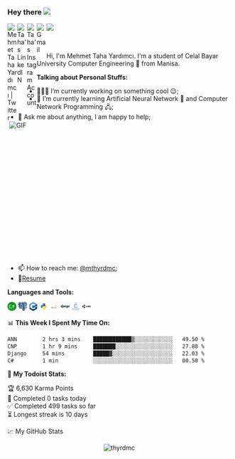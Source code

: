 ### Hey there <img src="https://media.giphy.com/media/hvRJCLFzcasrR4ia7z/giphy.gif" width="25px">
</a>
<a href="https://twitter.com/mthyrdmc">
  <img align="left" alt="Mehmet Taha Yardımcı | Twitter" width="22px" src="https://raw.githubusercontent.com/peterthehan/peterthehan/master/assets/twitter.svg" />
</a>
<a href="https://www.linkedin.com/in/thyrdmc/">
  <img align="left" alt="Taha's LinkedIN" width="22px" src="https://raw.githubusercontent.com/peterthehan/peterthehan/master/assets/linkedin.svg" />
</a>
<a href="https://www.instagram.com/thyrdmc/">
  <img align="left" alt="Taha's Instagram Account" width="22px" src="https://camo.githubusercontent.com/5c3f3164b340475c38f1ec3d8c6d0c6e8656fbccac25d06cfb86477079b88638/68747470733a2f2f696d672e736869656c64732e696f2f62616467652f696e7374616772616d2d2532334534343035462e7376673f267374796c653d666f722d7468652d6261646765266c6f676f3d696e7374616772616d266c6f676f436f6c6f723d7768697465" />
</a>
<a href="mailto:mtyardimci45@gmail.com "> 
  <img align="left" alt="Gmail" width="22px" src="https://camo.githubusercontent.com/9734318df1bd17dac8b2a6b4f88684ced60f41394aa38df3c72a0510af8b69a6/68747470733a2f2f696d672e69636f6e73382e636f6d2f627562626c65732f35302f3030303030302f676d61696c2e706e67" />
</a>


![](https://visitor-badge.glitch.me/badge?page_id=abhisheknaiidu.abhisheknaiidu)

<br />

Hi, I'm Mehmet Taha Yardımcı. 
I'm a student of Celal Bayar University Computer Engineering 🚀 from Manisa.

  <img align="right" alt="GIF" src="https://github.com/abhisheknaiidu/abhisheknaiidu/blob/master/code.gif?raw=true" width="500" height="320" />
  
**Talking about Personal Stuffs:**

- 👨🏽‍💻 I’m currently working on something cool :wink:;
- 🌱 I’m currently learning Artificial Neural Network 🤖 and Computer Network Programming 🖧; 
- 💬 Ask me about anything, I am happy to help;
- 📫 How to reach me: [@mthyrdmc](https://twitter.com/mthyrdmc);
- 📝[Resume](https://drive.google.com/file/d/1sZ5DFLoYLKvJmgoyJc6VZs-JYROl7A9o/view)

**Languages and Tools:**  

<code><img height="20" src="https://raw.githubusercontent.com/github/explore/80688e429a7d4ef2fca1e82350fe8e3517d3494d/topics/csharp/csharp.png"></code>
<code><img height="20" src="https://raw.githubusercontent.com/github/explore/80688e429a7d4ef2fca1e82350fe8e3517d3494d/topics/postgresql/postgresql.png"></code>
<code><img height="20" src="https://raw.githubusercontent.com/github/explore/80688e429a7d4ef2fca1e82350fe8e3517d3494d/topics/cpp/cpp.png"></code>
<code><img height="20" src="https://raw.githubusercontent.com/github/explore/80688e429a7d4ef2fca1e82350fe8e3517d3494d/topics/python/python.png"></code>
<code><img height="20" src="https://raw.githubusercontent.com/github/explore/80688e429a7d4ef2fca1e82350fe8e3517d3494d/topics/mysql/mysql.png"></code>
<code><img height="20" src="https://raw.githubusercontent.com/github/explore/80688e429a7d4ef2fca1e82350fe8e3517d3494d/topics/django/django.png"></code>
<code><img height="20" src="https://raw.githubusercontent.com/github/explore/80688e429a7d4ef2fca1e82350fe8e3517d3494d/topics/c/c.png"></code>
<code><img height="20" src="https://raw.githubusercontent.com/github/explore/80688e429a7d4ef2fca1e82350fe8e3517d3494d/topics/unity/unity.png"></code>


📊 **This Week I Spent My Time On:**
<!--START_SECTION:waka-->
```text
ANN        2 hrs 3 mins    ████████████▒░░░░░░░░░░░░   49.50 % 
CNP        1 hr 9 mins     ███████░░░░░░░░░░░░░░░░░░   27.88 % 
Django     54 mins         █████▓░░░░░░░░░░░░░░░░░░░   22.03 % 
C#         1 min           ░░░░░░░░░░░░░░░░░░░░░░░░░   00.50 % 
```
<!--END_SECTION:waka-->

🚧 **My Todoist Stats:**
<!-- TODO-LIST:START -->
🏆  6,630 Karma Points           
🌸  Completed 0 tasks today           
✅  Completed 499 tasks so far           
⏳  Longest streak is 10 days
<!-- TODO-LIST:END -->


📈 My GitHub Stats

<p align="center"> <img src="https://github-readme-stats.vercel.app/api?username=thyrdmc&show_icons=true&theme=gotham" alt="thyrdmc" />




